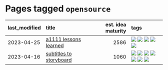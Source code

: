 # Pages tagged `opensource`

|last_modified|title|est. idea maturity|tags
|:---|:---|---:|:---|
|2023-04-25|[a1111 lessons learned](../a1111_lessons_learned.md)|2586|[![](https://img.shields.io/badge/tag-experimental-eac1b9)](../tags/experimental.md) [![](https://img.shields.io/badge/tag-opensource-9c3a4a)](../tags/opensource.md) [![](https://img.shields.io/badge/tag-stability-2b1421)](../tags/stability.md) [![](https://img.shields.io/badge/tag-tooling-4bcfd8)](../tags/tooling.md) [![](https://img.shields.io/badge/tag-ux-d9f12f)](../tags/ux.md)|
|2023-04-16|[subtitles to storyboard](../subtitles-to-storyboard.md)|1060|[![](https://img.shields.io/badge/tag-accessibility-ff6770)](../tags/accessibility.md) [![](https://img.shields.io/badge/tag-animation-6a156e)](../tags/animation.md) [![](https://img.shields.io/badge/tag-completed-4a3565)](../tags/completed.md) [![](https://img.shields.io/badge/tag-opensource-9c3a4a)](../tags/opensource.md) [![](https://img.shields.io/badge/tag-prompting-a4124b)](../tags/prompting.md) [![](https://img.shields.io/badge/tag-tooling-4bcfd8)](../tags/tooling.md) [![](https://img.shields.io/badge/tag-wip-96f021)](../tags/wip.md)|